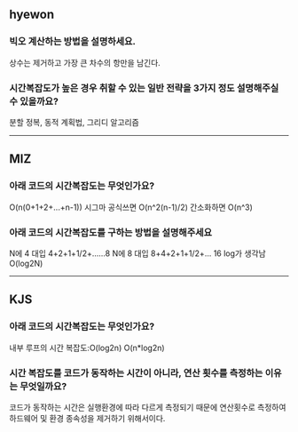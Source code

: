 ## hyewon

###  빅오 계산하는 방법을 설명하세요.

상수는 제거하고 가장 큰 차수의 항만을 남긴다.


### 시간복잡도가 높은 경우 취할 수 있는 일반 전략을 3가지 정도 설명해주실 수 있을까요?

분할 정복, 동적 계획법, 그리디 알고리즘

---

## MIZ

### 아래 코드의 시간복잡도는 무엇인가요?

O(n(0+1+2+...+n-1)) 
시그마 공식쓰면
O(n^2(n-1)/2)
간소화하면
O(n^3)

### 아래 코드의 시간복잡도를 구하는 방법을 설명해주세요

N에 4 대입 
4+2+1+1/2+......8
N에 8 대입
8+4+2+1+1/2+... 16
log가 생각남
O(log2N)

---

## KJS

### 아래 코드의 시간복잡도는 무엇인가요?

내부 루프의 시간 복잡도:O(log2n)
	O(n*log2n)

### 시간 복잡도를 코드가 동작하는 시간이 아니라, 연산 횟수를 측정하는 이유는 무엇일까요?

코드가 동작하는 시간은 실행환경에 따라 다르게 측정되기 때문에 연산횟수로 측정하여 하드웨어 및 환경 종속성을 제거하기 위해서이다.
